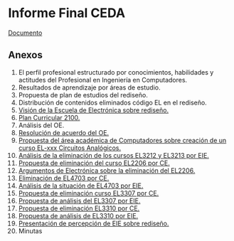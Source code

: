 # Informe Final CEDA

[Documento](https://raw.githubusercontent.com/aseic/assets/master/revision_curricular/docs/informe_final_ceda/ceda_356_2022.pdf)

## Anexos
1. El perfil profesional estructurado por conocimientos, habilidades y actitudes del Profesional en Ingeniería en 
Computadores.
2. Resultados de aprendizaje por áreas de estudio.
3. Propuesta de plan de estudios del rediseño.
4. Distribución de contenidos eliminados código EL en el rediseño.
5. [Visión de la Escuela de Electrónica sobre rediseño.](https://raw.githubusercontent.com/aseic/assets/master/revision_curricular/docs/informe_final_ceda/anexos/5.PresentaciónEIE_sobre_modif_plan_2100.pdf)
6. [Plan Curricular 2100.](https://raw.githubusercontent.com/aseic/assets/master/revision_curricular/docs/informe_final_ceda/anexos/6.Plan_Curricular_2100_Ingenieria_en_Computadores_adjuntar_observaciones.pdf)
7. Análisis del OE.
8. [Resolución de acuerdo del OE.](https://raw.githubusercontent.com/aseic/assets/master/revision_curricular/docs/informe_final_ceda/anexos/8.Resolución_de_Acuerdos_tomados_sesión_de_contexto_(1).pdf)
9. [Propuesta del área académica de Computadores sobre creación de un curso EL-xxx Circuitos Analógicos.](https://raw.githubusercontent.com/aseic/assets/master/revision_curricular/docs/informe_final_ceda/anexos/9.Propuesta_del_Área_Académica_Ingeniería_en_Computadores_a_la_Escuela_de_Ingeniería_Electrónica.pdf)
10. [Análisis de la eliminación de los cursos EL3212 y EL3213 por EIE.](https://raw.githubusercontent.com/aseic/assets/master/revision_curricular/docs/informe_final_ceda/anexos/10.220428_Análisis_EL3212_y_EL3213_(1).pdf)
11. [Propuesta de eliminación del curso EL2206 por CE.](https://raw.githubusercontent.com/aseic/assets/master/revision_curricular/docs/informe_final_ceda/anexos/11.Propuesta_eliminación_curso_EL2206_Laboratorio_de_Elementos_Activos.pdf)
12. [Argumentos de Electrónica sobre la eliminación del EL2206.](https://raw.githubusercontent.com/aseic/assets/master/revision_curricular/docs/informe_final_ceda/anexos/12.Presentation_EIE_sobre_eliminación_LabActivos.pdf)
13. [Eliminación de EL4703 por CE.](https://raw.githubusercontent.com/aseic/assets/master/revision_curricular/docs/informe_final_ceda/anexos/13.Propuesta_eliminación_curso_EL4703-Señales_y_Sistemas-2.pdf)
14. [Análisis de la situación de EL4703 por EIE.](https://raw.githubusercontent.com/aseic/assets/master/revision_curricular/docs/informe_final_ceda/anexos/14.220512_Presentación_EIE_Análisis_EL4701.pdf)
15. [Propuesta de eliminación curso EL3307 por CE.](https://raw.githubusercontent.com/aseic/assets/master/revision_curricular/docs/informe_final_ceda/anexos/15.Propuesta_eliminación_curso_EL3307-Diseño_Lógico.pdf)
16. [Propuesta de análisis del EL3307 por EIE.](https://raw.githubusercontent.com/aseic/assets/master/revision_curricular/docs/informe_final_ceda/anexos/16.Presentación_EIE-EL3307-Final.pdf)
17. [Propuesta de eliminación EL3310 por CE.](https://raw.githubusercontent.com/aseic/assets/master/revision_curricular/docs/informe_final_ceda/anexos/17.Propuesta_eliminación_curso_EL3310-Digitales.pdf)
18. [Propuesta de análisis de EL3310 por EIE.](https://raw.githubusercontent.com/aseic/assets/master/revision_curricular/docs/informe_final_ceda/anexos/18.Análisis_EL3310_final.pdf)
19. [Presentación de percepción de EIE sobre rediseño.](https://raw.githubusercontent.com/aseic/assets/master/revision_curricular/docs/informe_final_ceda/anexos/19.PRESENTACION_COMPUTADORES_Perfil.pdf)
20. Minutas

